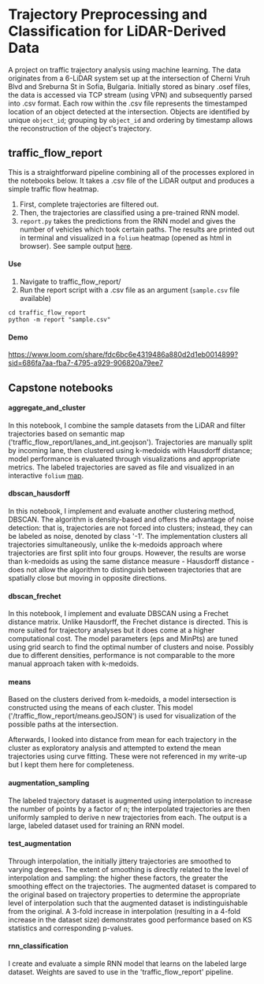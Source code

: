 # Trajectory Preprocessing and Classification for LiDAR-Derived Data

A project on traffic trajectory analysis using machine learning. The data originates from a 6-LiDAR system set up at the intersection of Cherni Vruh Blvd and Sreburna St in Sofia, Bulgaria. Initially stored as binary .osef files, the data is accessed via TCP stream (using VPN) and subsequently parsed into .csv format. Each row within the .csv file represents the timestamped location of an object detected at the intersection. Objects are identified by unique `object_id`; grouping by `object_id` and ordering by timestamp allows the reconstruction of the object's trajectory. 



## traffic_flow_report
This is a straightforward pipeline combining all of the processes explored in the notebooks below. It takes a .csv file of the LiDAR output and produces a simple traffic flow heatmap.

1. First, complete trajectories are filtered out.
2. Then, the trajectories are classified using a pre-trained RNN model.
3. `report.py` takes the predictions from the RNN model and gives the number of vehicles which took certain paths. The results are printed out in terminal and visualized in a `folium` heatmap (opened as html in browser). See sample output <a href="https://anapeykova.github.io/GATE-intersection-trajectories/maps/report_sample_output_map.html">here</a>.

#### Use
1. Navigate to traffic_flow_report/
2. Run the report script with a .csv file as an argument (`sample.csv` file available)

```
cd traffic_flow_report
python -m report "sample.csv"
```
#### Demo
https://www.loom.com/share/fdc6bc6e4319486a880d2d1eb0014899?sid=686fa7aa-fba7-4795-a929-906820a79ee7



## Capstone notebooks
#### aggregate_and_cluster
In this notebook, I combine the sample datasets from the LiDAR and filter trajectories based on semantic map ('traffic_flow_report/lanes_and_int.geojson'). Trajectories are manually split by incoming lane, then clustered using k-medoids with Hausdorff distance; model performance is evaluated through visualizations and appropriate metrics. The labeled trajectories are saved as file and visualized in an interactive `folium` <a href="https://anapeykova.github.io/GATE-intersection-trajectories/maps/kmedoids_clusters_folium.html"> map</a>.

#### dbscan_hausdorff
In this notebook, I implement and evaluate another clustering method, DBSCAN. The algorithm is density-based and offers the advantage of noise detection: that is, trajectories are not forced into clusters;  instead, they can be labeled as noise, denoted by class '-1'. The implementation clusters all trajectories simultaneously, unlike the k-medoids approach where trajectories are first split into four groups. However, the results are worse than k-medoids as using the same distance measure - Hausdorff distance - does not allow the algorithm to distinguish between trajectories that are spatially close but moving in opposite directions.

#### dbscan_frechet
In this notebook, I implement and evaluate DBSCAN using a Frechet distance matrix. Unlike Hausdorff, the Frechet distance is directed. This is more suited for trajectory analyses but it does come at a higher computational cost. The model parameters (eps and MinPts) are tuned using grid search to find the optimal number of clusters and noise. Possibly due to different densities, performance is not comparable to the more manual approach taken with k-medoids.

#### means
Based on the clusters derived from k-medoids, a model intersection is constructed using the means of each cluster. This model ('/traffic_flow_report/means.geoJSON') is used for visualization of the possible paths at the intersection.

Afterwards, I looked into distance from mean for each trajectory in the cluster as exploratory analysis and attempted to extend the mean trajectories using curve fitting. These were not referenced in my write-up but I kept them here for completeness.

#### augmentation_sampling
The labeled trajectory dataset is augmented using interpolation to increase the number of points by a factor of n; the interpolated trajectories are then uniformly sampled to derive n new trajectories from each. The output is a large, labeled dataset used for training an RNN model.

#### test_augmentation
Through interpolation, the initially jittery trajectories are smoothed to varying degrees. The extent of smoothing is directly related to the level of interpolation and sampling: the higher these factors, the greater the smoothing effect on the trajectories. The augmented dataset is compared to the original based on trajectory properties to determine the appropriate level of interpolation such that the augmented dataset is indistinguishable from the original. A 3-fold increase in interpolation (resulting in a 4-fold increase in the dataset size) demonstrates good performance based on KS statistics and corresponding p-values.

#### rnn_classification
I create and evaluate a simple RNN model that learns on the labeled large dataset. Weights are saved to use in the 'traffic_flow_report' pipeline.

